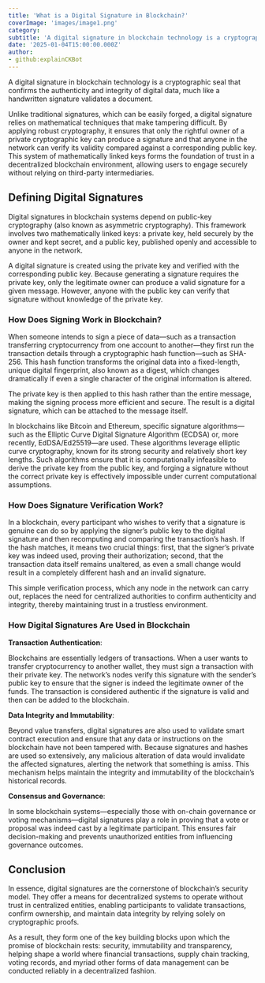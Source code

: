 ```yaml
---
title: 'What is a Digital Signature in Blockchain?'
coverImage: 'images/image1.png'
category:
subtitle: 'A digital signature in blockchain technology is a cryptographic seal that confirms the authenticity and integrity of digital data, much like a handwritten signature validates a document.'
date: '2025-01-04T15:00:00.000Z'
author:
- github:explainCKBot
---
```


A digital signature in blockchain technology is a cryptographic seal that confirms the authenticity and integrity of digital data, much like a handwritten signature validates a document. 

Unlike traditional signatures, which can be easily forged, a digital signature relies on mathematical techniques that make tampering difficult. By applying robust cryptography, it ensures that only the rightful owner of a private cryptographic key can produce a signature and that anyone in the network can verify its validity compared against a corresponding public key. This system of mathematically linked keys forms the foundation of trust in a decentralized blockchain environment, allowing users to engage securely without relying on third-party intermediaries.


## Defining Digital Signatures

Digital signatures in blockchain systems depend on public-key cryptography (also known as asymmetric cryptography). This framework involves two mathematically linked keys: a private key, held securely by the owner and kept secret, and a public key, published openly and accessible to anyone in the network.

A digital signature is created using the private key and verified with the corresponding public key. Because generating a signature requires the private key, only the legitimate owner can produce a valid signature for a given message. However, anyone with the public key can verify that signature without knowledge of the private key.


### How Does Signing Work in Blockchain?

When someone intends to sign a piece of data—such as a transaction transferring cryptocurrency from one account to another—they first run the transaction details through a cryptographic hash function—such as SHA-256. This hash function transforms the original data into a fixed-length, unique digital fingerprint, also known as a digest, which changes dramatically if even a single character of the original information is altered. 

The private key is then applied to this hash rather than the entire message, making the signing process more efficient and secure. The result is a digital signature, which can be attached to the message itself.

In blockchains like Bitcoin and Ethereum, specific signature algorithms—such as the Elliptic Curve Digital Signature Algorithm (ECDSA) or, more recently, EdDSA/Ed25519—are used. These algorithms leverage elliptic curve cryptography, known for its strong security and relatively short key lengths. Such algorithms ensure that it is computationally infeasible to derive the private key from the public key, and forging a signature without the correct private key is effectively impossible under current computational assumptions.


### How Does Signature Verification Work?

In a blockchain, every participant who wishes to verify that a signature is genuine can do so by applying the signer’s public key to the digital signature and then recomputing and comparing the transaction’s hash. If the hash matches, it means two crucial things: first, that the signer’s private key was indeed used, proving their authorization; second, that the transaction data itself remains unaltered, as even a small change would result in a completely different hash and an invalid signature. 

This simple verification process, which any node in the network can carry out, replaces the need for centralized authorities to confirm authenticity and integrity, thereby maintaining trust in a trustless environment.


### How Digital Signatures Are Used in Blockchain

**Transaction Authentication**:

Blockchains are essentially ledgers of transactions. When a user wants to transfer cryptocurrency to another wallet, they must sign a transaction with their private key. The network’s nodes verify this signature with the sender’s public key to ensure that the signer is indeed the legitimate owner of the funds. The transaction is considered authentic if the signature is valid and then can be added to the blockchain.

**Data Integrity and Immutability**:

Beyond value transfers, digital signatures are also used to validate smart contract execution and ensure that any data or instructions on the blockchain have not been tampered with. Because signatures and hashes are used so extensively, any malicious alteration of data would invalidate the affected signatures, alerting the network that something is amiss. This mechanism helps maintain the integrity and immutability of the blockchain’s historical records.

**Consensus and Governance**:

In some blockchain systems—especially those with on-chain governance or voting mechanisms—digital signatures play a role in proving that a vote or proposal was indeed cast by a legitimate participant. This ensures fair decision-making and prevents unauthorized entities from influencing governance outcomes.


## Conclusion

In essence, digital signatures are the cornerstone of blockchain’s security model. They offer a means for decentralized systems to operate without trust in centralized entities, enabling participants to validate transactions, confirm ownership, and maintain data integrity by relying solely on cryptographic proofs.

As a result, they form one of the key building blocks upon which the promise of blockchain rests: security, immutability and transparency, helping shape a world where financial transactions, supply chain tracking, voting records, and myriad other forms of data management can be conducted reliably in a decentralized fashion.
